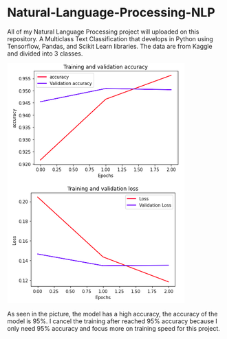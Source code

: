# Natural-Language-Processing-NLP

All of my Natural Language Processing project will uploaded on this repository. A Multiclass Text Classification that develops in Python using Tensorflow, Pandas, and Scikit Learn libraries. The data are from Kaggle and divided into 3 classes.

![Model Accuracy](accuracy)

As seen in the picture, the model has a high accuracy, the accuracy of the model is 95%. I cancel the training after reached 95% accuracy because I only need 95% accuracy and focus more on training speed for this project.
